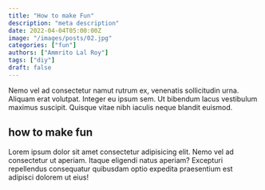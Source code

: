 ```yaml
---
title: "How to make Fun"
description: "meta description"
date: 2022-04-04T05:00:00Z
image: "/images/posts/02.jpg"
categories: ["fun"]
authors: ["Ammrito Lal Roy"]
tags: ["diy"]
draft: false
---
```




Nemo vel ad consectetur namut rutrum ex, venenatis sollicitudin urna. Aliquam erat volutpat. Integer eu ipsum sem. Ut bibendum lacus vestibulum maximus suscipit. Quisque vitae nibh iaculis neque blandit euismod.

## how to make fun

Lorem ipsum dolor sit amet consectetur adipisicing elit. Nemo vel ad consectetur ut aperiam. Itaque eligendi natus aperiam? Excepturi repellendus consequatur quibusdam optio expedita praesentium est adipisci dolorem ut eius!

